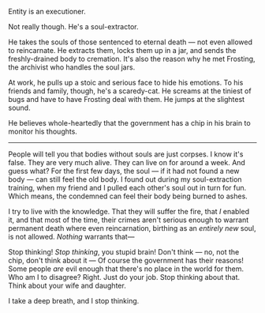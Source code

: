 Entity is an executioner.

Not really though. He's a soul-extractor.

He takes the souls of those sentenced to eternal death — not even allowed to reincarnate. He extracts them, locks them up in a jar, and sends the freshly-drained body to cremation. It's also the reason why he met Frosting, the archivist who handles the soul jars.

At work, he pulls up a stoic and serious face to hide his emotions. To his friends and family, though, he's a scaredy-cat. He screams at the tiniest of bugs and have to have Frosting deal with them. He jumps at the slightest sound.

He believes whole-heartedly that the government has a chip in his brain to monitor his thoughts.

---

People will tell you that bodies without souls are just corpses. I know it's false. They are very much alive. They can live on for around a week. And guess what? For the first few days, the soul — if it had not found a new body — can still feel the old body. I found out during my soul-extraction training, when my friend and I pulled each other's soul out in turn for fun. Which means, the condemned can feel their body being burned to ashes.

I try to live with the knowledge. That they will suffer the fire, that *I* enabled it, and that most of the time, their crimes aren't serious enough to warrant permanent death where even reincarnation, birthing as an *entirely new* soul, is not allowed. *Nothing* warrants that—

Stop thinking! *Stop thinking*, you stupid brain! Don't think — no, not the chip, don't think about it — Of course the government has their reasons! Some people *are* evil enough that there's no place in the world for them. Who am I to disagree? Right. Just do your job. Stop thinking about that. Think about your wife and daughter.

I take a deep breath, and I stop thinking.
